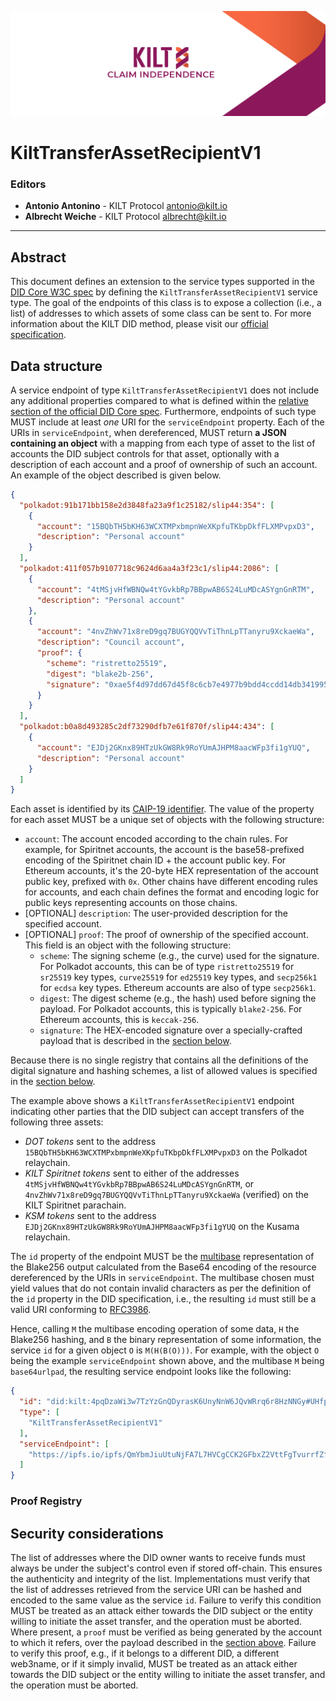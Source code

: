 [![](.maintain/media/kilt-header.png)](https://kilt.io)

# KiltTransferAssetRecipientV1

### Editors

- **Antonio Antonino** - KILT Protocol [antonio@kilt.io](mailto:antonio@kilt.io)
- **Albrecht Weiche** - KILT Protocol [albrecht@kilt.io](mailto:albrecht@kilt.io)

---

## Abstract

This document defines an extension to the service types supported in the [DID Core W3C spec][did-core-spec] by defining the `KiltTransferAssetRecipientV1` service type.
The goal of the endpoints of this class is to expose a collection (i.e., a list) of addresses to which assets of some class can be sent to.
For more information about the KILT DID method, please visit our [official specification][kilt-did-spec].

## Data structure

A service endpoint of type `KiltTransferAssetRecipientV1` does not include any additional properties compared to what is defined within the [relative section of the official DID Core spec][did-core-spec-services].
Furthermore, endpoints of such type MUST include at least *one* URI for the `serviceEndpoint` property.
Each of the URIs in `serviceEndpoint`, when dereferenced, MUST return **a JSON containing an object** with a mapping from each type of asset to the list of accounts the DID subject controls for that asset, optionally with a description of each account and a proof of ownership of such an account.
An example of the object described is given below.

```json
{
  "polkadot:91b171bb158e2d3848fa23a9f1c25182/slip44:354": [
    {
      "account": "15BQbTH5bKH63WCXTMPxbmpnWeXKpfuTKbpDkfFLXMPvpxD3",
      "description": "Personal account"
    }
  ],
  "polkadot:411f057b9107718c9624d6aa4a3f23c1/slip44:2086": [
    {
      "account": "4tMSjvHfWBNQw4tYGvkbRp7BBpwAB6S24LuMDcASYgnGnRTM",
      "description": "Personal account"
    },
    {
      "account": "4nvZhWv71x8reD9gq7BUGYQQVvTiThnLpTTanyru9XckaeWa",
      "description": "Council account",
      "proof": {
        "scheme": "ristretto25519",
        "digest": "blake2b-256",
        "signature": "0xae5f4d97dd67d45f8c6cb7e4977b9bdd4ccdd14db341995ba5074bccbe27c004a17bcf4a53e1e6a1eaac135c5f2b492e7d84dbbe4d80c221d3caed915f7b1286"
      }
    }
  ],
  "polkadot:b0a8d493285c2df73290dfb7e61f870f/slip44:434": [
    {
      "account": "EJDj2GKnx89HTzUkGW8Rk9RoYUmAJHPM8aacWFp3fi1gYUQ",
      "description": "Personal account"
    }
  ]
}
```

Each asset is identified by its [CAIP-19 identifier][caip-19-spec].
The value of the property for each asset MUST be a unique set of objects with the following structure:

* `account`: The account encoded according to the chain rules. For example, for Spiritnet accounts, the account is the base58-prefixed encoding of the Spiritnet chain ID + the account public key. For Ethereum accounts, it's the 20-byte HEX representation of the account public key, prefixed with `0x`. Other chains have different encoding rules for accounts, and each chain defines the format and encoding logic for public keys representing accounts on those chains.
* [OPTIONAL] `description`: The user-provided description for the specified account.
* [OPTIONAL] `proof`: The proof of ownership of the specified account. This field is an object with the following structure:
  * `scheme`: The signing scheme (e.g., the curve) used for the signature. For Polkadot accounts, this can be of type `ristretto25519` for `sr25519` key types, `curve25519` for `ed25519` key types, and `secp256k1` for `ecdsa` key types. Ethereum accounts are also of type `secp256k1`.
  * `digest`: The digest scheme (e.g., the hash) used before signing the payload. For Polkadot accounts, this is typically `blake2-256`. For Ethereum accounts, this is `keccak-256`.
  * `signature`: The HEX-encoded signature over a specially-crafted payload that is described in the [section below](#proof-registry).

Because there is no single registry that contains all the definitions of the digital signature and hashing schemes, a list of allowed values is specified in the [section below](#proof-registry).

The example above shows a `KiltTransferAssetRecipientV1` endpoint indicating other parties that the DID subject can accept transfers of the following three assets:

- *DOT tokens* sent to the address `15BQbTH5bKH63WCXTMPxbmpnWeXKpfuTKbpDkfFLXMPvpxD3` on the Polkadot relaychain.
- *KILT Spiritnet tokens* sent to either of the addresses `4tMSjvHfWBNQw4tYGvkbRp7BBpwAB6S24LuMDcASYgnGnRTM`, or `4nvZhWv71x8reD9gq7BUGYQQVvTiThnLpTTanyru9XckaeWa` (verified) on the KILT Spiritnet parachain.
- *KSM tokens* sent to the address `EJDj2GKnx89HTzUkGW8Rk9RoYUmAJHPM8aacWFp3fi1gYUQ` on the Kusama relaychain.

The `id` property of the endpoint MUST be the [multibase][multibase] representation of the Blake256 output calculated from the Base64 encoding of the resource dereferenced by the URIs in `serviceEndpoint`.
The multibase chosen must yield values that do not contain invalid characters as per the definition of the `id` property in the DID specification, i.e., the resulting `id` must still be a valid URI conforming to [RFC3986][rfc3986].

Hence, calling `M` the multibase encoding operation of some data, `H` the Blake256 hashing, and `B` the binary representation of some information, the service `id` for a given object `O` is `M(H(B(O)))`.
For example, with the object `O` being the example `serviceEndpoint` shown above, and the multibase `M` being `base64urlpad`, the resulting service endpoint looks like the following:

```json
{
  "id": "did:kilt:4pqDzaWi3w7TzYzGnQDyrasK6UnyNnW6JQvWRrq6r8HzNNGy#UHfpCR8mCNP5FvNRjN7rLHm7DA8fm7bqB6Pd4fGjaJ4Y=",
  "type": [
    "KiltTransferAssetRecipientV1"
  ],
  "serviceEndpoint": [
    "https://ipfs.io/ipfs/QmYbmJiuUtuNjFA7L7HVCgCCK2GFbxZ2VttFgTvurrfZff"
  ]
}
```

### Proof Registry

## Security considerations

The list of addresses where the DID owner wants to receive funds must always be under the subject's control even if stored off-chain.
This ensures the authenticity and integrity of the list.
Implementations must verify that the list of addresses retrieved from the service URI can be hashed and encoded to the same value as the service `id`.
Failure to verify this condition MUST be treated as an attack either towards the DID subject or the entity willing to initiate the asset transfer, and the operation must be aborted.
Where present, a `proof` must be verified as being generated by the account to which it refers, over the payload described in the [section above](#proof-registry). Failure to verify this proof, e.g., if it belongs to a different DID, a different web3name, or if it simply invalid, MUST be treated as an attack either towards the DID subject or the entity willing to initiate the asset transfer, and the operation must be aborted.

[did-core-spec]: https://www.w3.org/TR/did-core
[kilt-did-spec]: https://github.com/KILTprotocol/spec-kilt-did
[multibase]: https://github.com/multiformats/multibase#multibase-by-example
[did-core-spec-services]: https://www.w3.org/TR/did-core/#services=
[caip-19-spec]: https://github.com/ChainAgnostic/CAIPs/blob/master/CAIPs/caip-19.md
[caip-2-spec]: https://github.com/ChainAgnostic/CAIPs/blob/master/CAIPs/caip-2.md
[caip-13-spec]: https://github.com/ChainAgnostic/CAIPs/blob/master/CAIPs/caip-13.md
[rfc3986]: https://www.w3.org/TR/did-core/#bib-rfc3986
